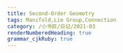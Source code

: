 ```yaml
---
title: Second-Order Geometry
tags: Manifold,Lie Group,Connection
category: /小书匠/日记/2021-03
renderNumberedHeading: true
grammar_cjkRuby: true
---
```

# 

